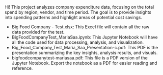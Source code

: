 Hi! This project analyzes company expenditure data, focusing on the total spend by region, vendor, and time period. The goal is to provide insights into spending patterns and highlight areas of potential cost savings.
* Big Food Company - Test.xlsx: This Excel file will contain all the raw data provided for the test.
* BigFoodCompanyTest_MariaSaa.ipynb: This Jupyter Notebook will have all the code used for data processing, analysis, and visualization.
* Big_Food_Company_Test_Maria_Saa_Presentation-c.pdf: This PDF is the presentation summarizing the key insights, analysis results, and visuals.
* bigfoodcompanytest-mariasaa.pdf: This file is a PDF version of the Jupyter Notebook. Export the notebook as a PDF for easier reading and reference.
